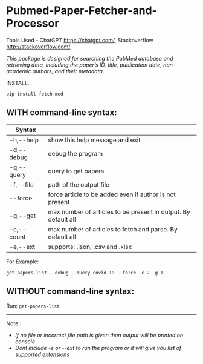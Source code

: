 # Pubmed-Paper-Fetcher-and-Processor

Tools Used - ChatGPT https://chatgpt.com/, Stackoverflow http://stackoverflow.com/

*This package is designed for searching the PubMed database and retrieving data, including the paper’s ID, title, publication date, non-academic authors, and their metadata.*

INSTALL:

`pip install fetch-med`

**WITH** command-line syntax:
--

|  Syntax   |     |
|-----|-----|
| -h,--help   | show this help message and exit   |
| -d,--debug   | debug the program   |
| -q,--query   | query to get papers   |
| -f,--file   | path of the output file   |
| --force   | force article to be added even if author is not present   |
| -g,--get   | max number of articles to be present in output. By default all   |
| -c,--count   | max number of articles to fetch and parse. By default all   |
| -e,--ext   | supports: .json, .csv and .xlsx   |

For Example:

`get-papers-list --debug --query covid-19 --force -c 2 -g 1`

**WITHOUT** command-line syntax:
--
Run: `get-papers-list`


_____
Note :
- *If no file or incorrect file path is given then output will be printed on console*
- *Dont include -e or --ext to run the program or it will give you list of supported extensions*



